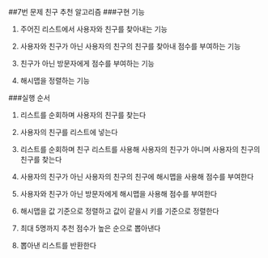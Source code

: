##7번 문제 친구 추천 알고리즘
###구현 기능

1. 주어진 리스트에서 사용자와 친구를 찾아내는 기능

2. 사용자와 친구가 아닌 사용자의 친구의 친구를 찾아내 점수를 부여하는 기능

3. 친구가 아닌 방문자에게 점수를 부여하는 기능

4. 해시맵을 정렬하는 기능

###실행 순서
1. 리스트를 순회하며 사용자의 친구를 찾는다

2. 사용자의 친구를 리스트에 넣는다

3. 리스트를 순회하며 친구 리스트를 사용해 사용자의 친구가 아니며 사용자의 친구의 친구를 찾는다

4. 사용자의 친구가 아닌 사용자의 친구의 친구에 해시맵을 사용해 점수를 부여한다

5. 사용자와 친구가 아닌 방문자에게 해시맵을 사용해 점수를 부여한다

6. 해시맵을 값 기준으로 정렬하고 값이 같을시 키를 기준으로 정렬한다

7. 최대 5명까지 추천 점수가 높은 순으로 뽑아낸다

8. 뽑아낸 리스트를 반환한다